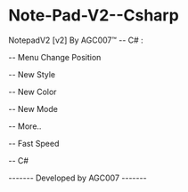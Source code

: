 # Note-Pad-V2--Csharp

NotepadV2 [v2] By AGC007™ -- C# :

-- Menu Change Position

-- New Style

-- New Color 

-- New Mode

-- More.. 

-- Fast Speed

-- C#

------- Developed by AGC007 -------
